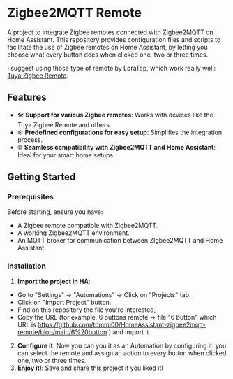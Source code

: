 # Zigbee2MQTT Remote

A project to integrate Zigbee remotes connected with Zigbee2MQTT on Home Assistant. 
This repository provides configuration files and scripts to facilitate the use of Zigbee remotes on Home Assistant, by letting you choose what every button does when clicked one, two or three times.

I suggest using those type of remote by LoraTap, which work really well: [Tuya Zigbee Remote](https://s.click.aliexpress.com/e/_o2cAT67).


## Features

- 🛠️ **Support for various Zigbee remotes**: Works with devices like the Tuya Zigbee Remote and others.  
- ⚙️ **Predefined configurations for easy setup**: Simplifies the integration process.  
- 🌐 **Seamless compatibility with Zigbee2MQTT and Home Assistant**: Ideal for your smart home setups.  

## Getting Started

### Prerequisites

Before starting, ensure you have:

- A Zigbee remote compatible with Zigbee2MQTT.
- A working Zigbee2MQTT environment.
- An MQTT broker for communication between ZIgbee2MQTT and Home Assistant.

### Installation

1. **Import the project in HA**:
- Go to "Settings" -> "Automations" -> Click on "Projects" tab.
- Click on "Import Project" button.
- Find on this repository the file you're interested,
- Copy the URL (for example, 6 buttons remote -> file "6 button" which URL is https://github.com/tommi00/HomeAssistant-zigbee2mqtt-remote/blob/main/6%20button ) and import it.
2. **Configure it**:
  Now you can you it as an Automation by configuring it: you can select the remote and assign an action to every button when clicked one, two or three times.
3. **Enjoy it!**:
  Save and share this project if you liked it!
